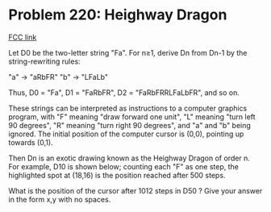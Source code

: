 # Problem 220: Heighway Dragon

[FCC link](https://www.freecodecamp.org/learn/coding-interview-prep/project-euler/problem-220-heighway-dragon)

Let D0 be the two-letter string "Fa". For n≥1, derive Dn from Dn-1 by the
string-rewriting rules:

"a" → "aRbFR" "b" → "LFaLb"

Thus, D0 = "Fa", D1 = "FaRbFR", D2 = "FaRbFRRLFaLbFR", and so on.

These strings can be interpreted as instructions to a computer graphics program,
with "F" meaning "draw forward one unit", "L" meaning "turn left 90 degrees",
"R" meaning "turn right 90 degrees", and "a" and "b" being ignored. The initial
position of the computer cursor is (0,0), pointing up towards (0,1).

Then Dn is an exotic drawing known as the Heighway Dragon of order n. For
example, D10 is shown below; counting each "F" as one step, the highlighted spot
at (18,16) is the position reached after 500 steps.

What is the position of the cursor after 1012 steps in D50 ? Give your answer in
the form x,y with no spaces.

